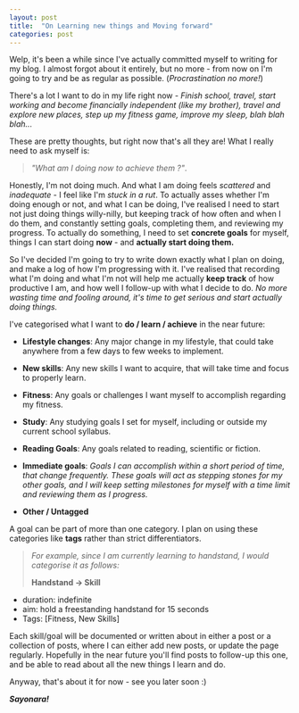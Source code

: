 ```yaml
---
layout: post
title:  "On Learning new things and Moving forward"
categories: post
---
```


Welp, it's been a while since I've actually committed myself to writing for my blog. I almost forgot about it entirely, but no more - from now on I'm going to try and be as regular as possible. (_Procrastination no more!_)

There's a lot I want to do in my life right now - _Finish school, travel, start working and become financially independent (like my brother), travel and explore new places, step up my fitness game, improve my sleep, blah blah blah..._  

These are pretty thoughts, but right now that's all they are! What I really need to ask myself is:

> _"What am I doing now to achieve them ?"_.  

Honestly, I'm not doing much. And what I am doing feels _scattered_ and _inadequate_ - I feel like I'm _stuck in a rut_. To actually asses whether I'm doing enough or not, and what I can be doing, I've realised I need to start not just doing things willy-nilly, but keeping track of how often and when I do them, and constantly setting goals, completing them, and reviewing my progress. To actually do something, I need to set **concrete goals** for myself, things I can start doing **now** - and **actually start doing them.**

So I've decided I'm going to try to write down exactly what I plan on doing, and make a log of how I'm progressing with it. I've realised that recording what I'm doing and what I'm not will help me actually **keep track** of how productive I am, and how well I follow-up with what I decide to do. _No more wasting time and fooling around, it's time to get serious and start actually doing things._

I've categorised what I want to **do / learn / achieve** in the near future: 

* **Lifestyle changes**: Any major change in my lifestyle, that could take anywhere from a few days to few weeks to implement.

* **New skills**: Any new skills I want to acquire, that will take time and focus to properly learn.
* **Fitness**: Any goals or challenges I want myself to accomplish regarding my fitness.
* **Study**: Any studying goals I set for myself, including or outside my current school syllabus.
* **Reading Goals**: Any goals related to reading, scientific or fiction.
* **Immediate goals**: *Goals I can accomplish within a short period of time, that change frequently. These goals will act as stepping stones for my other goals, and I will keep setting milestones for myself with a time limit and reviewing them as I progress.*
* **Other / Untagged**


A goal can be part of more than one category. I plan on using these categories like **tags** rather than strict differentiators.

> _For example, since I am currently learning to handstand, I would  categorise it as follows:_
> 
> **Handstand -> Skill**
* duration: indefinite  
* aim: hold a freestanding handstand for 15 seconds  
* Tags: [Fitness, New Skills] 


Each skill/goal will be documented or written about in either a post or a collection of posts, where I can either add new posts, or update the page regularly.
Hopefully in the near future you'll find posts to follow-up this one, and be able to read about all the new things I learn and do.
  
Anyway, that's about it for now - see you later soon :)

**_Sayonara!_**




